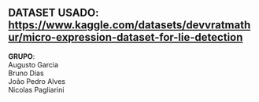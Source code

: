 ## DATASET USADO: https://www.kaggle.com/datasets/devvratmathur/micro-expression-dataset-for-lie-detection

**GRUPO**:<br>
  Augusto Garcia
  <br>
  Bruno Dias
  <br>
  João Pedro Alves
  <br>
  Nicolas Pagliarini
